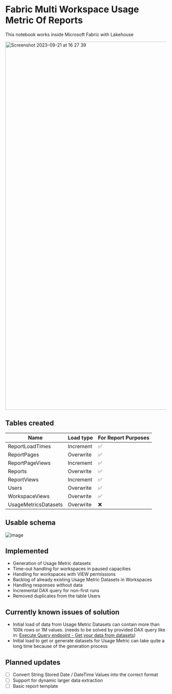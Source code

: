 # Fabric Multi Workspace Usage Metric Of Reports
This notebook works inside Microsoft Fabric with Lakehouse

<img width="1151" alt="Screenshot 2023-09-21 at 16 27 39" src="https://github.com/tirnovar/Fabric-Multi-Workspace-Usage-Metric-Of-Reports/assets/78301524/0d494d28-5fa1-4e1c-a6da-5080bfe55d68">

## Tables created 
Name | Load type | For Report Purposes |
---- | --------- | ------------------- |
ReportLoadTimes | Increment | ✅
ReportPages | Overwrite | ✅
ReportPageViews | Increment | ✅
Reports | Overwrite | ✅
ReportViews | Increment | ✅
Users | Overwrite | ✅
WorkspaceViews | Overwrite | ✅
UsageMetricsDatasets | Overwrite | ❌

## Usable schema
![image](https://github.com/tirnovar/Fabric-Multi-Workspace-Usage-Metric-Of-Reports/assets/78301524/d6682319-435d-43b2-8e02-4739be5416a0)

## Implemented 
- Generation of Usage Metric datasets
- Time-out handling for workspaces in paused capacities
- Handling for workspaces with VIEW permissions
- Backlog of already existing Usage Metric Datasets in Workspaces
- Handling responses without data
- Incremental DAX query for non-first runs
- Removed duplicates from the table Users

## Currently known issues of solution
- Initial load of data from Usage Metric Datasets can contain more than 100k rows or 1M values. (needs to be solved by provided DAX query like in: [Execute Query endpoint - Get your data from datasets](https://datameerkat.com/execute-query-endpoint-get-your-data-from-dataset))
- Initial load to get or generate datasets for Usage Metric can take quite a long time because of the generation process

## Planned updates
- [ ] Convert String Stored Date / DateTime Values into the correct format
- [ ] Support for dynamic larger data extraction
- [ ] Basic report template
